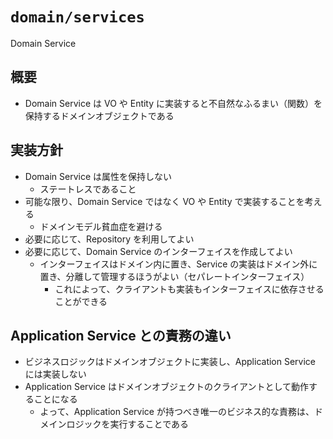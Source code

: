 # `domain/services`

Domain Service

## 概要

- Domain Service は VO や Entity に実装すると不自然なふるまい（関数）を保持するドメインオブジェクトである

## 実装方針

- Domain Service は属性を保持しない
  - ステートレスであること
- 可能な限り、Domain Service ではなく VO や Entity で実装することを考える
  - ドメインモデル貧血症を避ける
- 必要に応じて、Repository を利用してよい
- 必要に応じて、Domain Service のインターフェイスを作成してよい
  - インターフェイスはドメイン内に置き、Service の実装はドメイン外に置き、分離して管理するほうがよい（セパレートインターフェイス）
    - これによって、クライアントも実装もインターフェイスに依存させることができる

## Application Service との責務の違い

- ビジネスロジックはドメインオブジェクトに実装し、Application Service には実装しない
- Application Service はドメインオブジェクトのクライアントとして動作することになる
  - よって、Application Service が持つべき唯一のビジネス的な責務は、ドメインロジックを実行することである
